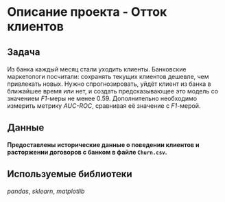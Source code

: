 # Описание проекта - Отток клиентов

## Задача
#### 
Из банка каждый месяц стали уходить клиенты. Банковские маркетологи посчитали: сохранять текущих клиентов дешевле, чем привлекать новых.
Нужно спрогнозировать, уйдёт клиент из банка в ближайшее время или нет, и создать предсказывающее это модель со значением *F1*-меры не менее 0.59.
Дополнительно необходимо измерить метрику *AUC-ROC*, сравнивая её значение с *F1*-мерой.

## Данные
#### Предоставлены исторические данные о поведении клиентов и расторжении договоров с банком в файле `Churn.csv`. 

## Используемые библиотеки

#### 
*pandas*, *sklearn*, *matplotlib*

